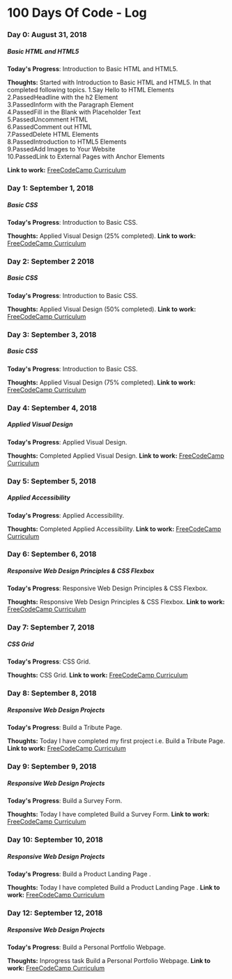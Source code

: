 # 100 Days Of Code - Log

### Day 0: August 31, 2018

##### Basic HTML and HTML5

**Today's Progress**: Introduction to Basic HTML and HTML5.

**Thoughts:** Started with Introduction to Basic HTML and HTML5. In that completed following topics.
1.Say Hello to HTML Elements<br/>
2.PassedHeadline with the h2 Element<br/>
3.PassedInform with the Paragraph Element<br/>
4.PassedFill in the Blank with Placeholder Text<br/>
5.PassedUncomment HTML<br/>
6.PassedComment out HTML<br/>
7.PassedDelete HTML Elements<br/>
8.PassedIntroduction to HTML5 Elements<br/>
9.PassedAdd Images to Your Website<br/>
10.PassedLink to External Pages with Anchor Elements<br/>

**Link to work:** [FreeCodeCamp Curriculum](https://learn.freecodecamp.org/responsive-web-design/basic-html-and-html5/link-to-internal-sections-of-a-page-with-anchor-elements/)

### Day 1: September 1, 2018

##### Basic CSS

**Today's Progress**: Introduction to Basic CSS.

**Thoughts:** Applied Visual Design (25% completed).
**Link to work:** [FreeCodeCamp Curriculum](https://learn.freecodecamp.org/responsive-web-design/basic-css/)

### Day 2: September 2 2018

##### Basic CSS

**Today's Progress**: Introduction to Basic CSS.

**Thoughts:** Applied Visual Design (50% completed).
**Link to work:** [FreeCodeCamp Curriculum](https://learn.freecodecamp.org/responsive-web-design/applied-visual-design)

### Day 3: September 3, 2018

##### Basic CSS

**Today's Progress**: Introduction to Basic CSS.

**Thoughts:** Applied Visual Design (75% completed).
**Link to work:** [FreeCodeCamp Curriculum](https://learn.freecodecamp.org/responsive-web-design/applied-visual-design)

### Day 4: September 4, 2018

##### Applied Visual Design

**Today's Progress**: Applied Visual Design.

**Thoughts:** Completed Applied Visual Design.
**Link to work:** [FreeCodeCamp Curriculum](https://learn.freecodecamp.org/responsive-web-design/applied-visual-design)

### Day 5: September 5, 2018

##### Applied Accessibility

**Today's Progress**: Applied Accessibility.

**Thoughts:** Completed Applied Accessibility.
**Link to work:** [FreeCodeCamp Curriculum](https://learn.freecodecamp.org/responsive-web-design/applied-accessibility)


### Day 6: September 6, 2018

##### Responsive Web Design Principles & CSS Flexbox

**Today's Progress**: Responsive Web Design Principles & CSS Flexbox.

**Thoughts:** Responsive Web Design Principles & CSS Flexbox.
**Link to work:** [FreeCodeCamp Curriculum](https://learn.freecodecamp.org/responsive-web-design/css-flexbox)

### Day 7: September 7, 2018

##### CSS Grid

**Today's Progress**: CSS Grid.

**Thoughts:** CSS Grid.
**Link to work:** [FreeCodeCamp Curriculum](https://learn.freecodecamp.org/responsive-web-design/css-grid)

### Day 8: September 8, 2018

##### Responsive Web Design Projects

**Today's Progress**: Build a Tribute Page.

**Thoughts:** Today I have completed my first project i.e. Build a Tribute Page.
**Link to work:** [FreeCodeCamp Curriculum](https://codepen.io/manoharChaudhari/pen/bxopKO?editors=1111)

### Day 9: September 9, 2018

##### Responsive Web Design Projects

**Today's Progress**: Build a Survey Form.

**Thoughts:** Today I have completed Build a Survey Form.
**Link to work:** [FreeCodeCamp Curriculum](https://codepen.io/manoharChaudhari/pen/OoOdwQ)

### Day 10: September 10, 2018

##### Responsive Web Design Projects

**Today's Progress**: Build a Product Landing Page  .

**Thoughts:** Today I have completed Build a Product Landing Page  .
**Link to work:** [FreeCodeCamp Curriculum](https://codepen.io/manoharChaudhari/pen/wEyRNa)

### Day 12: September 12, 2018

##### Responsive Web Design Projects

**Today's Progress**: Build a Personal Portfolio Webpage.

**Thoughts:** Inprogress task Build a Personal Portfolio Webpage.
**Link to work:** [FreeCodeCamp Curriculum](https://codepen.io/manoharChaudhari/pen/rZdOjE?editors=1100)
